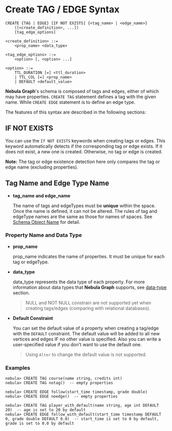 # Create TAG / EDGE Syntax

```ngql
CREATE {TAG | EDGE} [IF NOT EXISTS] {<tag_name> | <edge_name>}
    ([<create_definition>, ...])
    [tag_edge_options]

<create_definition> ::=
    <prop_name> <data_type>

<tag_edge_options> ::=
    <option> [, <option> ...]

<option> ::=
    TTL_DURATION [=] <ttl_duration>
    | TTL_COL [=] <prop_name>
    | DEFAULT <default_value>
```

**Nebula Graph**'s schema is composed of tags and edges, either of which may have properties. `CREATE TAG` statement defines a tag with the given name. While `CREATE EDGE` statement is to define an edge type.

The features of this syntax are described in the following sections:

## IF NOT EXISTS

You can use the `If NOT EXISTS` keywords when creating tags or edges. This keyword automatically detects if the corresponding tag or edge exists. If it does not exist, a new one is created. Otherwise, no tag or edge is created.

**Note:** The tag or edge existence detection here only compares the tag or edge name (excluding properties).

## Tag Name and Edge Type Name

* **tag_name and edge_name**

    The name of tags and edgeTypes must be **unique** within the space. Once the name is defined, it can not be altered. The rules of tag and edgeType names are the same as those for names of spaces. See [Schema Object Name](../../3.language-structure/schema-object-names.md) for detail.

### Property Name and Data Type

* **prop_name**

    prop_name indicates the name of properties. It must be unique for each tag or edgeType.

* **data_type**

    data_type represents the data type of each property. For more information about data types that **Nebula Graph** supports, see [data-type](../../1.data-types/data-types.md) section.

    > NULL and NOT NULL constrain are not supported yet when creating tags/edges (comparing with relational databases).

* **Default Constraint**

    You can set the default value of a property when creating a tag/edge with the `DEFAULT` constraint. The default value will be added to all new vertices and edges IF no other value is specified. Also you can write a user-specified value if you don't want to use the default one.

    > Using `Alter` to change the default value is not supported.

    <!-- > Since it's so error-prone to modify the default value with new one, using `Alter` to change the default value is not supported. -->

<!-- ### Time-to-Live (TTL) Syntax

* TTL_DURATION

    ttl_duration specifies the life cycle of vertices (or edges). Data that exceeds the specified TTL will expire. The expiration threshold is the specified TTL_COL value plus the TTL_DURATION.

    > If the value for ttl_duration is zero or negative, the vertices or edges will not expire.

* TTL_COL

    The data type of prop_name must be either int64 or timestamp.

* multiple TTL definition

    If TTL_COL is a list of prop_name, and there are multiple ttl_duration, **Nebula Graph** uses the lowest(i.e. earliest) expiration threshold to expire data. -->

### Examples

```ngql
nebula> CREATE TAG course(name string, credits int)
nebula> CREATE TAG notag()  -- empty properties

nebula> CREATE EDGE follow(start_time timestamp, grade double)
nebula> CREATE EDGE noedge()  -- empty properties

nebula> CREATE TAG player_with_default(name string, age int DEFAULT 20)  -- age is set to 20 by default
nebula> CREATE EDGE follow_with_default(start_time timestamp DEFAULT 0, grade double DEFAULT 0.0)  -- start_time is set to 0 by default, grade is set to 0.0 by default
```

<!-- ```ngql
nebula> CREATE TAG woman(name string, age int,
   married bool, salary double, create_time timestamp)
   TTL_DURATION = 100, TTL_COL = create_time -- expired when now is later than create_time + 100

nebula> CREATE EDGE marriage(location string, since timestamp)
    TTL_DURATION = 0, TTL_COL = since -- negative or zero, not expire

nebula> CREATE TAG icecream(made timestamp, temprature int)
   TTL_DURATION = 100, TTL_COL = made,
   TTL_DURATION = 10, TTL_COL = temperature
   --  no matter which comes first: made + 100 or temprature + 10

nebula> CREATE EDGE garbge (thrown timestamp, temprature int)
   TTL_DURATION = -2, TTL_COL = thrown,
   TTL_DURATION = 10, TTL_COL = thrown
   --  legal, but not recommended. expired at thrown + 10
``` -->

